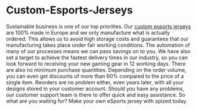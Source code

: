 # Custom-Esports-Jerseys
Sustainable business is one of our top priorities. Our [custom esports jerseys](https://affordableuniformsonline.com/esports) are 100% made in Europe and we only manufacture what is actually ordered. This allows us to avoid high storage costs and guarantees that our manufacturing takes place under fair working conditions. The automation of many of our processes means we can pass savings on to you. We have also set a target to achieve the fastest delivery times in our industry, so you can look forward to receiving your new gaming gear in 12 working days. There are also no minimum purchase quantities. Depending on the order volume, you can even get discounts of more than 60% compared to the price of a single item. Reorders are no problem either, even years later, with all your designs stored in your customer account. Should you have any problems, our customer support team is there to offer quick and easy assistance. So what are you waiting for? Make your own eSports jersey with spized today.

